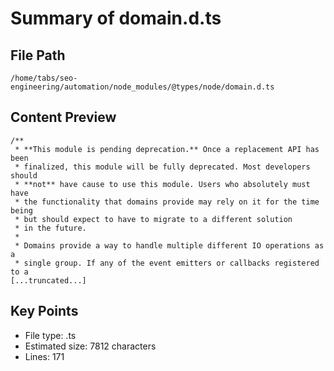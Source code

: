 # Summary of domain.d.ts
  
## File Path
`/home/tabs/seo-engineering/automation/node_modules/@types/node/domain.d.ts`

## Content Preview
```
/**
 * **This module is pending deprecation.** Once a replacement API has been
 * finalized, this module will be fully deprecated. Most developers should
 * **not** have cause to use this module. Users who absolutely must have
 * the functionality that domains provide may rely on it for the time being
 * but should expect to have to migrate to a different solution
 * in the future.
 *
 * Domains provide a way to handle multiple different IO operations as a
 * single group. If any of the event emitters or callbacks registered to a
[...truncated...]
```

## Key Points
- File type: .ts
- Estimated size: 7812 characters
- Lines: 171
